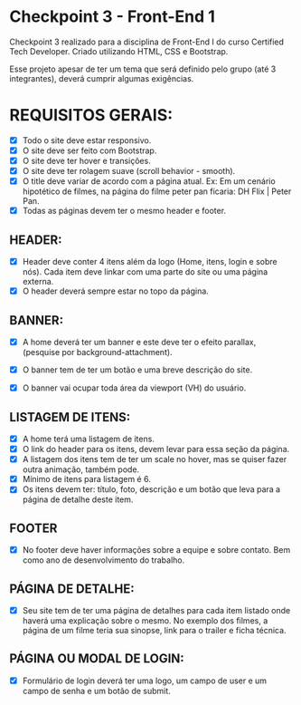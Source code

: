 # Checkpoint 3 - Front-End 1
 Checkpoint 3 realizado para a disciplina de Front-End I do curso Certified Tech Developer. Criado utilizando HTML, CSS e Bootstrap.
 
 Esse projeto apesar de ter um tema que será definido pelo grupo (até 3 integrantes), deverá cumprir algumas exigências.

# REQUISITOS GERAIS:
  - [x] Todo o site deve estar responsivo.
  - [x] O site deve ser feito com Bootstrap.
  - [x] O site deve ter hover e transições.
  - [x] O site deve ter rolagem suave (scroll behavior - smooth).
  - [x] O title deve variar de acordo com a página atual. Ex: Em um cenário hipotético de filmes, na página do filme peter pan ficaria: DH Flix | Peter Pan.
  - [x] Todas as páginas devem ter o mesmo header e footer.

## HEADER:
  - [x] Header deve conter 4 itens além da logo (Home, itens, login e sobre nós). Cada item deve linkar com uma parte do site ou uma página externa.
  - [x] O header deverá sempre estar no topo da página. 

## BANNER:
  - [x] A home deverá ter um banner e este deve ter o efeito parallax, (pesquise por background-attachment).
  - [x] O banner tem de ter um botão e uma breve descrição do site.
  - [x] O banner vai ocupar toda área da viewport (VH) do usuário. 


## LISTAGEM DE ITENS:
  - [x] A home terá uma listagem de itens. 
  - [x] O link do header para os itens, devem levar para essa seção da página.
  - [x] A listagem dos itens tem de ter um scale no hover, mas se quiser fazer outra animação, também pode.
  - [x] Mínimo de itens para listagem é 6.
  - [x] Os itens devem ter: título, foto, descrição e um botão que leva para a página de detalhe deste item.

## FOOTER
  - [x] No footer deve haver informações sobre a equipe e sobre contato. Bem como ano de desenvolvimento do trabalho. 

## PÁGINA DE DETALHE:
  - [x] Seu site tem de ter uma página de detalhes para cada item listado onde haverá uma explicação sobre o mesmo. No exemplo dos filmes, a página de um filme teria sua sinopse, link para o trailer e ficha técnica.

## PÁGINA OU MODAL DE LOGIN:
  - [x] Formulário de login deverá ter uma logo, um campo de user e um campo de senha e um botão de submit.
